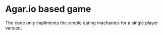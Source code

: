 # Agar.io based game

The code only impliments the simple eating machanics for a single player version.
